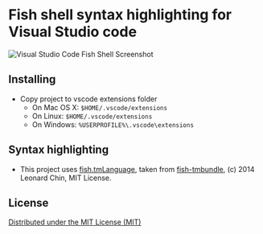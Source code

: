 # Fish shell syntax highlighting for Visual Studio code

![Visual Studio Code Fish Shell Screenshot](http://i.imgur.com/l2rILYE.png)

## Installing
* Copy project to vscode extensions folder
    * On Mac OS X: `$HOME/.vscode/extensions`
    * On Linux: `$HOME/.vscode/extensions`
    * On Windows: `%USERPROFILE%\.vscode\extensions`

## Syntax highlighting
* This project uses [fish.tmLanguage](https://github.com/l15n/fish-tmbundle/blob/master/Syntaxes/fish.tmLanguage), taken from [fish-tmbundle](https://github.com/l15n/fish-tmbundle), (c) 2014 Leonard Chin, MIT License.

## License
[Distributed under the MIT License (MIT)](https://github.com/ttvd/vscode-fish-shell/LICENSE.md)
